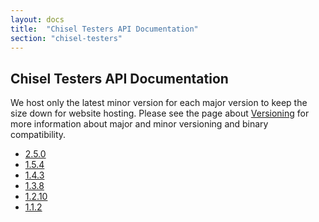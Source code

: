 ```yaml
---
layout: docs
title:  "Chisel Testers API Documentation"
section: "chisel-testers"
---
```


## Chisel Testers API Documentation

We host only the latest minor version for each major version to keep the size down for website hosting.
Please see the page about [Versioning](../../chisel3/docs/appendix/versioning.html) for more information about major and minor versioning and binary compatibility.

* [2.5.0](2.5.0/)
* [1.5.4](1.5.4/)
* [1.4.3](1.4.3/)
* [1.3.8](1.3.8/)
* [1.2.10](1.2.10/)
* [1.1.2](1.1.2/)

